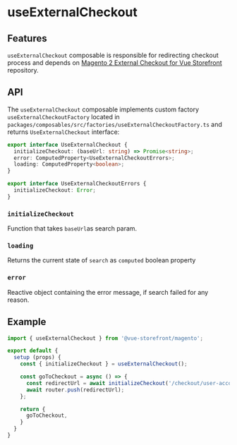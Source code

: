 # useExternalCheckout

## Features
`useExternalCheckout` composable is responsible for redirecting checkout process and depends on [Magento 2 External Checkout for Vue Storefront](https://github.com/Vendic/magento2-external-checkout) repository.

## API
The `useExternalCheckout` composable implements custom factory `useExternalCheckoutFactory` located in `packages/composables/src/factories/useExternalCheckoutFactory.ts` and returns `UseExternalCheckout` interface:
```typescript
export interface UseExternalCheckout {
  initializeCheckout: (baseUrl: string) => Promise<string>;
  error: ComputedProperty<UseExternalCheckoutErrors>;
  loading: ComputedProperty<boolean>;
}

export interface UseExternalCheckoutErrors {
  initializeCheckout: Error;
}
```
### `initializeCheckout`
Function that takes `baseUrl`as search param.

### `loading`
Returns the current state of `search` as `computed` boolean property

### `error`
Reactive object containing the error message, if search failed for any reason.

## Example

```javascript
import { useExternalCheckout } from '@vue-storefront/magento';

export default {
  setup (props) {
    const { initializeCheckout } = useExternalCheckout();

    const goToCheckout = async () => {
      const redirectUrl = await initializeCheckout('/checkout/user-account');
      await router.push(redirectUrl);
    };

    return {
      goToCheckout,
    }
  }
}
```
